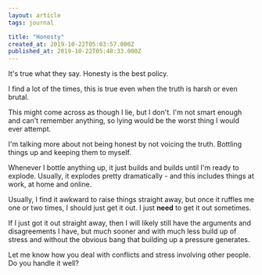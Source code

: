 ```yaml
---
layout: article
tags: journal

title: "Honesty"
created_at: 2019-10-22T05:03:57.000Z
published_at: 2019-10-22T05:48:33.000Z
---
```

It's true what they say. Honesty is the best policy.

I find a lot of the times, this is true even when the truth is harsh or even brutal.

This might come across as though I lie, but I don't. I'm not smart enough and can't remember anything, so lying would be the worst thing I would ever attempt.

I'm talking more about not being honest by not voicing the truth. Bottling things up and keeping them to myself.

Whenever I bottle anything up, it just builds and builds until I'm ready to explode. Usually, it explodes pretty dramatically - and this includes things at work, at home and online.

Usually, I find it awkward to raise things straight away, but once it ruffles me one or two times, I should just get it out. I just **need** to get it out sometimes.

If I just got it out straight away, then I will likely still have the arguments and disagreements I have, but much sooner and with much less build up of stress and without the obvious bang that building up a pressure generates.

Let me know how you deal with conflicts and stress involving other people. Do you handle it well?
